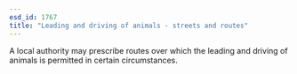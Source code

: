 ```yaml
---
esd_id: 1767
title: "Leading and driving of animals - streets and routes"
---
```


A local authority may prescribe routes over which the leading and driving of animals is permitted in certain circumstances.


